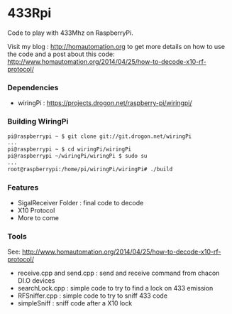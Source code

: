 433Rpi
======

Code to play with 433Mhz on RaspberryPi.

Visit my blog : http://homautomation.org to get more details on how to use the code and a post about this code: http://www.homautomation.org/2014/04/25/how-to-decode-x10-rf-protocol/

### Dependencies
* wiringPi : https://projects.drogon.net/raspberry-pi/wiringpi/

### Building WiringPi
```bash
pi@raspberrypi ~ $ git clone git://git.drogon.net/wiringPi
...
pi@raspberrypi ~ $ cd wiringPi/wiringPi
pi@raspberrypi ~/wiringPi/wiringPi $ sudo su
...
root@raspberrypi:/home/pi/wiringPi/wiringPi# ./build
```

### Features
* SigalReceiver Folder : final code to decode 
 * X10 Protocol
 * More to come

### Tools
See: http://www.homautomation.org/2014/04/25/how-to-decode-x10-rf-protocol/
* receive.cpp and send.cpp : send and receive command from chacon DI.O devices
* searchLock.cpp : simple code to try to find a lock on 433 emission
* RFSniffer.cpp : simple code to try to sniff 433 code
* simpleSniff : sniff code after a X10 lock
